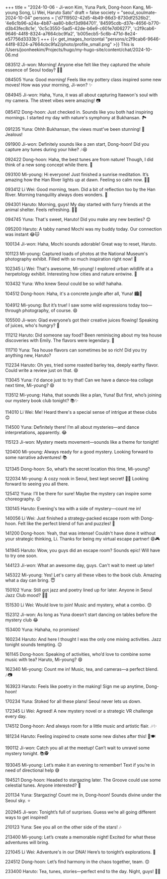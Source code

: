 +++
title = "2024-10-06 - Ji-won Kim, Yuna Park, Dong-hoon Kang, Mi-young Song, Li Wei, Haruto Sato"
draft = false
society = "seoul_soulmate-2024-10-04"
persons = ['d7119502-42d5-4b49-86d3-8730df2526b2', '4e6c1b96-a24a-4b87-aa80-b8cf3d984701', '84595cdb-d37e-4656-b770-d3b43fec8c1e', '0c5c3550-5ad5-42de-b6e9-c601e7d06277', 'c2f9cab6-9646-44f8-8324-a7664cbc9fa2', 'b005ecb5-5c6b-471d-8e24-e57756d3333b']
+++
{{< get_images_horizontal "persons/c2f9cab6-9646-44f8-8324-a7664cbc9fa2/photo/profile_small.png" >}}
This is /Users/joonheekim/Projects/hugo/my-hugo-site/content/chat/2024-10-06.md

083512 Ji-won: Morning! Anyone else felt like they captured the whole essence of Seoul today? 📸😂

084505 Yuna: Good morning! Feels like my pottery class inspired some new moves! How was your morning, Ji-won? ✨

084945 Ji-won: Haha, Yuna, it was all about capturing Itaewon's soul with my camera. The street vibes were amazing! 📷

085412 Dong-hoon: Just checked in. Sounds like you both had inspiring mornings. I started my day with nature's symphony at Bukhansan. 🏞️

091235 Yuna: Ohhh Bukhansan, the views must’ve been stunning! 🌄 Jealous!

091900 Ji-won: Definitely sounds like a zen start, Dong-hoon! Did you capture any tunes during your hike? 🎶😆

092422 Dong-hoon: Haha, the best tunes are from nature! Though, I did think of a new song concept while there. 🎵

093100 Mi-young: Hi everyone! Just finished a sunrise meditation. It’s amazing how the Han River lights up at dawn. Feeling so calm now. 🧘‍♀️

093412 Li Wei: Good morning, team. Did a bit of reflection too by the Han River. Morning tranquility always does wonders. 🌅

094301 Haruto: Morning, guys! My day started with furry friends at the animal shelter. Feels refreshing. 🐾😊

094745 Yuna: That's sweet, Haruto! Did you make any new besties? 😊

095200 Haruto: A tabby named Mochi was my buddy today. Our connection was instant 😂🐱

100134 Ji-won: Haha, Mochi sounds adorable! Great way to reset, Haruto.

101123 Mi-young: Captured loads of photos at the National Museum's photography exhibit. Filled with so much inspiration right now! 📸

102345 Li Wei: That's awesome, Mi-young! I explored urban wildlife at a herpetology exhibit. Interesting how cities and nature entwine. 🦎

103432 Yuna: Who knew Seoul could be so wild! hahaha. 

104512 Dong-hoon: Haha, it's a concrete jungle after all, Yuna! 🏙️🦁

104912 Mi-young: But it’s true! I saw some wild expressions today too—through photography, of course. 😄

105500 Ji-won: Glad everyone’s got their creative juices flowing! Speaking of juices, who's hungry? 🍜

111212 Haruto: Did someone say food? Been reminiscing about my tea house discoveries with Emily. The flavors were legendary. 🍵

111710 Yuna: Tea house flavors can sometimes be so rich! Did you try anything new, Haruto?

112234 Haruto: Oh yes, tried some roasted barley tea, deeply earthy flavor. Could write a review just on that. 😄

113045 Yuna: I'd dance just to try that! Can we have a dance-tea collage next time, Mi-young? 😄

113512 Mi-young: Haha, that sounds like a plan, Yuna! But first, who’s joining our mystery book club tonight? 📚✨

114010 Li Wei: Me! Heard there's a special sense of intrigue at these clubs 😊

114500 Yuna: Definitely there! I’m all about mysteries—and dance interpretations, apparently. 😂

115123 Ji-won: Mystery meets movement—sounds like a theme for tonight!

120400 Mi-young: Always ready for a good mystery. Looking forward to some narrative adventures! 📚

121345 Dong-hoon: So, what’s the secret location this time, Mi-young? 

122034 Mi-young: A cozy nook in Seoul, best kept secret! 🕵️‍♀️ Looking forward to seeing you all there.

125412 Yuna: I’ll be there for sure! Maybe the mystery can inspire some choreography. 😉

130145 Haruto: Evening's tea with a side of mystery—count me in! 

140056 Li Wei: Just finished a strategy-packed escape room with Dong-hoon. Felt like the perfect blend of fun and puzzles! 🧠

141200 Dong-hoon: Yeah, that was intense! Couldn't have done it without your strategic thinking, Li. Thanks for being my virtual escape partner! 😄🎮

141945 Haruto: Wow, you guys did an escape room? Sounds epic! Will have to try one soon.

144123 Ji-won: What an awesome day, guys. Can't wait to meet up later!

145322 Mi-young: Yes! Let's carry all these vibes to the book club. Amazing what a day can bring. 😇

150102 Yuna: Still got jazz and poetry lined up for later. Anyone in Seoul Jazz Club mood? 🎷📖

151530 Li Wei: Would love to join! Music and mystery, what a combo. 😊

152312 Ji-won: As long as Yuna doesn’t start dancing on tables before the mystery club 😂

153400 Yuna: Hahaha, no promises!

160234 Haruto: And here I thought I was the only one mixing activities. Jazz tonight sounds tempting. 😉

161145 Dong-hoon: Speaking of activities, who’d love to combine some music with tea? Haruto, Mi-young? 😄

162340 Mi-young: Count me in! Music, tea, and cameras—a perfect blend. 🎶📷

163923 Haruto: Feels like poetry in the making! Sign me up anytime, Dong-hoon!

170234 Yuna: Stoked for all these plans! Seoul never lets us down. 

172345 Li Wei: Agreed! A new mystery novel or a strategic VR challenge every day.

174512 Dong-hoon: And always room for a little music and artistic flair. 🎶✨

181234 Haruto: Feeling inspired to create some new dishes after this! 🎨🍽️

190112 Ji-won: Catch you all at the meetup! Can’t wait to unravel some mystery tonight. 📚🕵️

193045 Mi-young: Let’s make it an evening to remember! Text if you’re in need of directional help 😅

194521 Dong-hoon: Headed to stargazing later. The Groove could use some celestial tunes. Anyone interested? 🌌

201134 Yuna: Stargazing! Count me in, Dong-hoon! Sounds divine under the Seoul sky. ⭐

202945 Ji-won: Tonight’s full of surprises. Guess we’re all going different ways to get inspired!

210123 Yuna: See you all on the other side of the stars! 🎶

213400 Mi-young: Let’s create a memorable night! Excited for what these adventures will bring.

221045 Li Wei: Adventure's in our DNA! Here’s to tonight’s explorations. 🍻

224512 Dong-hoon: Let’s find harmony in the chaos together, team. 😊

233400 Haruto: Tea, tunes, stories—perfect end to the day. Night, guys! 🍵✨
